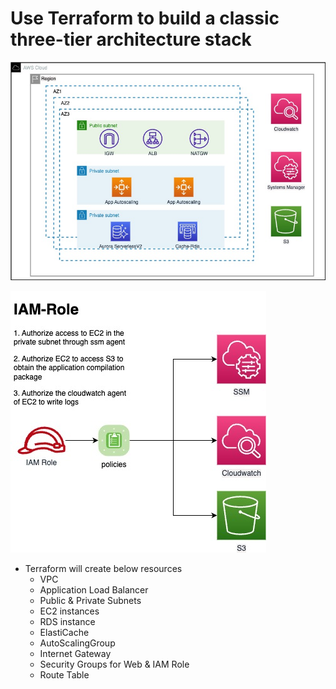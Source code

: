 # Use Terraform to build a classic three-tier architecture stack

![1679569881318](image/readme/1679569881318.png)

![1679569821121](image/readme/1679569821121.png)

* Terraform will create below resources
  * VPC
  * Application Load Balancer
  * Public & Private Subnets
  * EC2 instances
  * RDS instance
  * ElastiCache
  * AutoScalingGroup
  * Internet Gateway
  * Security Groups for Web & IAM Role
  * Route Table
